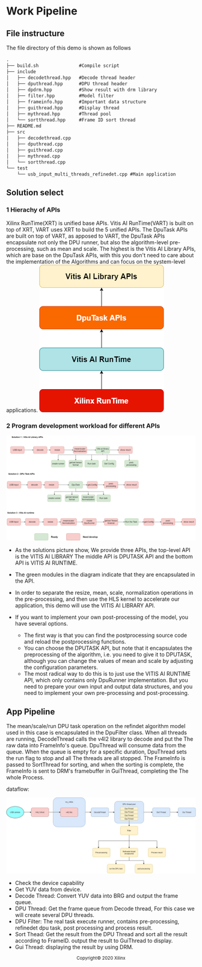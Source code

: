# Work Pipeline 


## File instructure
The file directory of this demo is shown as follows
```
.
├── build.sh               #Compile script
├── include
│   ├── decodethread.hpp   #Decode thread header
│   ├── dputhread.hpp      #DPU thread header
│   ├── dpdrm.hpp          #Show result with drm library
│   ├── filter.hpp         #Model filter
│   ├── frameinfo.hpp      #Important data structure
│   ├── guithread.hpp      #Display thread
│   ├── mythread.hpp       #Thread pool
│   └── sortthread.hpp     #Frame ID sort thread
├── README.md
├── src
│   ├── decodethread.cpp
│   ├── dputhread.cpp
│   ├── guithread.cpp
│   ├── mythread.cpp
│   └── sortthread.cpp
└── test
    └── usb_input_multi_threads_refinedet.cpp #Main application

```
## Solution select
### 1 Hierachy of APIs
Xilinx RunTime(XRT) is unified base APIs. Vitis AI RunTime(VART) is built on top of XRT, VART uses XRT to build the 5 unified APIs. The DpuTask APIs are built on top of VART, as apposed to VART, the DpuTask APIs encapsulate not only the DPU runner, but also the algorithm-level pre-processing, such as mean and scale. The highest is the Vitis AI Library APIs, which are base on the DpuTask APIs, with this you don't need to care about the implementation of the Algorithms and can focus on the system-level applications.
![APIs_Level](images/APIs_Level.png)
### 2 Program development workload for different APIs 
![three solutions](images/Solution_candidate.png)



- As the solutions picture show, We provide three APIs, the top-level API is the VITIS AI LIBRARY
The middle API is DPUTASK API and the bottom API is VITIS AI RUNTIME.
- The green modules in the diagram indicate that they are encapsulated in the API.

- In order to separate the resize, mean, scale, normalization operations in the pre-processing, and then use the HLS kernel to accelerate our application, this demo will use the VITIS AI LIBRARY API.

- If you want to implement your own post-processing of the model, you have several options.
    - The first way is that you can find the postprocessing source code and reload the postprocessing functions.
    - You can choose the DPUTASK API, but note that it encapsulates the preprocessing of the algorithm, i.e. you need to give it to DPUTASK, although you can change the values of mean and scale by adjusting the configuration parameters.
    - The most radical way to do this is to just use the VITIS AI RUNTIME API, which only contains only DpuRunner implementation. But you need to prepare your own input and output data structures, and you need to implement your own pre-processing and post-processing.

## App Pipeline
The mean/scale/run DPU task operation on the refindet algorithm model used in this case is encapsulated in the DpuFilter class.
When all threads are running, DecodeThread calls the v4l2 library to decode and put the The raw data into FrameInfo's queue. DpuThread will consume data from the queue. When the queue is empty for a specific duration, DpuThread sets the run flag to stop and all The threads are all stopped. The FrameInfo is passed to SortThread for sorting, and when the sorting is complete, the FrameInfo is sent to DRM's framebuffer in GuiThread, completing the The whole Process.


dataflow:

![data_flow](images/in_depth_demo_data_flow.jpg)


- Check the device capability
- Get YUV data from device.
- Decode Thread: Convert YUV data into BRG and output the frame queue.
- DPU Thread: Get the frame queue from Decode thread, For this case we will create several DPU threads.
- DPU Filter: The real task execute runner, contains pre-processing, refinedet dpu task, post processing and process result.
- Sort Thead: Get the result from the DPU Thread and sort all the result according to FrameID. output the result to GuiThread to display.
- Gui Thread: displaying the result by using DRM.


<p align="center"><sup>Copyright&copy; 2020 Xilinx</sup></p>
